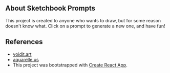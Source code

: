 ## About Sketchbook Prompts
This project is created to anyone who wants to draw, but for some reason doesn't know what. 
Click on a prompt to generate a new one, and have fun!

## References

- [voidit.art](http://voidit.art)
- [aquarelle.us](http://aquarelle.us)
- This project was bootstrapped with [Create React App](https://github.com/facebook/create-react-app).

